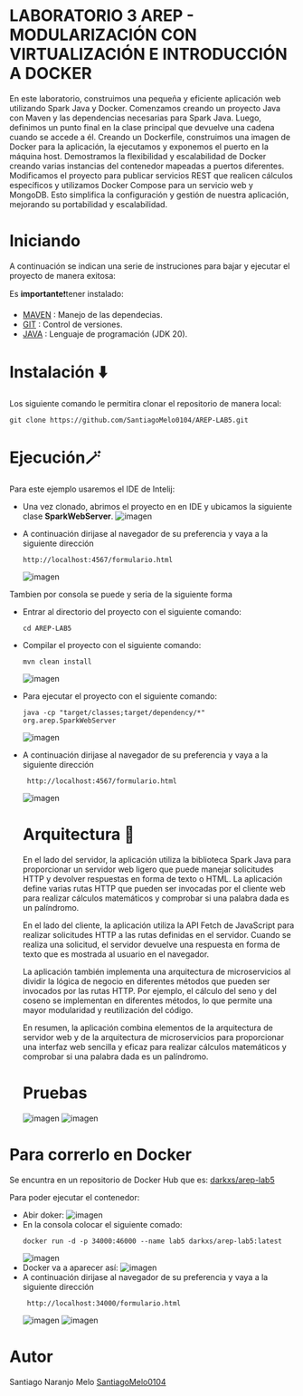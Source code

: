# LABORATORIO 3 AREP - MODULARIZACIÓN CON VIRTUALIZACIÓN E INTRODUCCIÓN A DOCKER
En este laboratorio, construimos una pequeña y eficiente aplicación web utilizando Spark Java y Docker. Comenzamos creando un proyecto Java con Maven y las dependencias 
necesarias para Spark Java. Luego, definimos un punto final en la clase principal que devuelve una cadena cuando se accede a él. Creando un Dockerfile, construimos una 
imagen de Docker para la aplicación, la ejecutamos y exponemos el puerto en la máquina host. Demostramos la flexibilidad y escalabilidad de Docker creando varias instancias 
del contenedor mapeadas a puertos diferentes. Modificamos el proyecto para publicar servicios REST que realicen cálculos específicos y utilizamos Docker Compose para un 
servicio web y MongoDB. Esto simplifica la configuración y gestión de nuestra aplicación, mejorando su portabilidad y escalabilidad.
# Iniciando 
A continuación se indican una serie de instruciones para bajar y ejecutar el proyecto de manera exitosa:

Es **importante**❗tener instalado: 
- [MAVEN](https://maven.apache.org) : Manejo de las dependecias. 
- [GIT](https://git-scm.com) : Control de versiones.
- [JAVA](https://www.java.com/es/) : Lenguaje de programación (JDK 20). 

# Instalación ⬇️
Los siguiente comando le permitira clonar el repositorio de manera local:
~~~
git clone https://github.com/SantiagoMelo0104/AREP-LAB5.git
~~~


# Ejecución🪄
Para este ejemplo usaremos el IDE de Intelij:
+ Una vez clonado, abrimos el proyecto en en IDE y ubicamos la siguiente clase **SparkWebServer**.
  ![imagen](https://github.com/SantiagoMelo0104/AREP-LAB5/assets/123812833/74a6678d-426e-4735-9459-fa464a2198c1)

+ A continuación dirijase al navegador de su preferencia y vaya a la siguiente dirección
    ~~~
    http://localhost:4567/formulario.html
    ~~~
  ![imagen](https://github.com/SantiagoMelo0104/AREP-LAB5/assets/123812833/17c0f914-31bd-49be-88e1-19d81c8690bf)


Tambien por consola se puede y seria de la siguiente forma 
+ Entrar al directorio del proyecto con el siguiente comando:
  ~~~
  cd AREP-LAB5
  ~~~
+ Compilar el proyecto con el siguiente comando:
  ~~~
  mvn clean install
  ~~~
  ![imagen](https://github.com/SantiagoMelo0104/AREP-LAB5/assets/123812833/76d99986-240d-45a9-8e74-ea82018d5334)

+ Para ejecutar el proyecto con el siguiente comando:
  ~~~
  java -cp "target/classes;target/dependency/*" org.arep.SparkWebServer
  ~~~
  ![imagen](https://github.com/SantiagoMelo0104/AREP-LAB5/assets/123812833/df03cfcd-b70e-4edd-aa11-14c6da9f1516)

+ A continuación dirijase al navegador de su preferencia y vaya a la siguiente dirección
   ~~~
    http://localhost:4567/formulario.html
    ~~~
   ![imagen](https://github.com/SantiagoMelo0104/AREP-LAB5/assets/123812833/9b8db9c5-4068-4c91-994d-dcd7f19807c9)

  
  # Arquitectura 📄 
  En el lado del servidor, la aplicación utiliza la biblioteca Spark Java para proporcionar un servidor web ligero que puede manejar solicitudes HTTP y 
  devolver respuestas en forma de texto o HTML. La aplicación define varias rutas HTTP que pueden ser invocadas por el cliente web para realizar cálculos 
  matemáticos y comprobar si una palabra dada es un palíndromo.
  
  En el lado del cliente, la aplicación utiliza la API Fetch de JavaScript para realizar solicitudes HTTP a las rutas definidas en el servidor. Cuando se 
  realiza una solicitud, el servidor devuelve una respuesta en forma de texto que es mostrada al usuario en el navegador.
  
  La aplicación también implementa una arquitectura de microservicios al dividir la lógica de negocio en diferentes métodos que pueden ser invocados por las 
  rutas HTTP. Por ejemplo, el cálculo del seno y del coseno se implementan en diferentes métodos, lo que permite una mayor modularidad y reutilización del código.
  
  En resumen, la aplicación combina elementos de la arquitectura de servidor web y de la arquitectura de microservicios para proporcionar una interfaz web sencilla 
  y eficaz para realizar cálculos matemáticos y comprobar si una palabra dada es un palíndromo.
  # Pruebas 
  ![imagen](https://github.com/SantiagoMelo0104/AREP-LAB5/assets/123812833/492b6a7c-96f8-4535-a453-1c43e22971b4)
  ![imagen](https://github.com/SantiagoMelo0104/AREP-LAB5/assets/123812833/08b519c4-8b05-42a2-9522-f79422103fcb)


# Para correrlo en Docker
Se encuntra en un repositorio de Docker Hub que es: [darkxs/arep-lab5](https://hub.docker.com/repository/docker/darkxs/arep-lab5/general)

Para poder ejecutar el contenedor:
+ Abir doker:
  ![imagen](https://github.com/SantiagoMelo0104/AREP-LAB5/assets/123812833/a665f313-4699-4e26-a590-f2dcca1b4581)
+ En la consola colocar el siguiente comado:
  ~~~
  docker run -d -p 34000:46000 --name lab5 darkxs/arep-lab5:latest
  ~~~
  ![imagen](https://github.com/SantiagoMelo0104/AREP-LAB5/assets/123812833/f0f5bd5a-d574-4ac3-99e8-bb62fedeaec9)
+  Docker va a aparecer así:
  ![imagen](https://github.com/SantiagoMelo0104/AREP-LAB5/assets/123812833/32299d3a-85a3-42a4-a308-23ec3b9f9a13)
+ A continuación dirijase al navegador de su preferencia y vaya a la siguiente dirección
  ~~~
   http://localhost:34000/formulario.html
  ~~~
  ![imagen](https://github.com/SantiagoMelo0104/AREP-LAB5/assets/123812833/c66e6cab-2635-47ab-b511-cbf96b36e294)
  ![imagen](https://github.com/SantiagoMelo0104/AREP-LAB5/assets/123812833/2469a491-7166-4bf5-a1b6-719b9b04c5d9)

# Autor 
Santiago Naranjo Melo [SantiagoMelo0104](https://github.com/SantiagoMelo0104)
